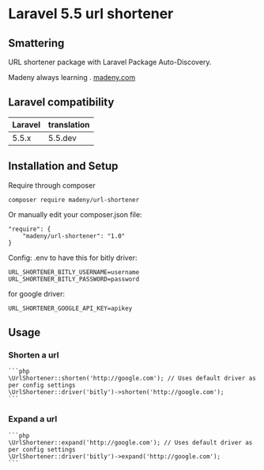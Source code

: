 # Laravel 5.5 url shortener

## Smattering

URL shortener package with Laravel Package Auto-Discovery.

Madeny always learning . [madeny.com](http://madeny.com)

## Laravel compatibility

 Laravel  | translation
:---------|:----------
 5.5.x    | 5.5.dev

## Installation and Setup

Require through composer

    composer require madeny/url-shortener

Or manually edit your composer.json file:

    "require": {
        "madeny/url-shortener": "1.0"
    }
Config: .env to have this
for bitly driver:

    URL_SHORTENER_BITLY_USERNAME=username
    URL_SHORTENER_BITLY_PASSWORD=password

for google driver:

    URL_SHORTENER_GOOGLE_API_KEY=apikey



## Usage

### Shorten a url

    ```php
    \UrlShortener::shorten('http://google.com'); // Uses default driver as per config settings
    \UrlShortener::driver('bitly')->shorten('http://google.com');
    ```

### Expand a url

    ```php
    \UrlShortener::expand('http://google.com'); // Uses default driver as per config settings
    \UrlShortener::driver('bitly')->expand('http://google.com');
    ```
